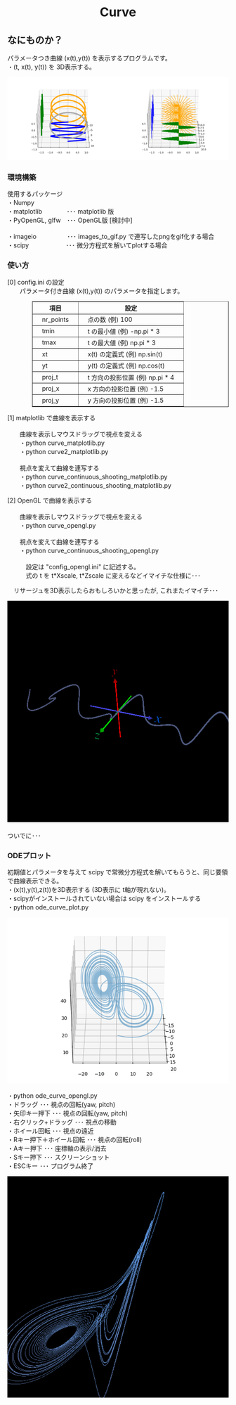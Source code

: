 <html lang="ja">
    <head>
        <meta charset="utf-8" />
    </head>
<body>
<h1><center>Curve</center></h1>
<h2>なにものか？</h2>
<p>
パラメータつき曲線 (x(t),y(t)) を表示するプログラムです。<br>
・(t, x(t), y(t)) を 3D表示する。
</p>
<center><img src="images/curve.gif"></center>
<h3>環境構築</h3>
<p>
使用するパッケージ<br>
・Numpy <br>
・matplotlib　　　　･･･ matplotlib 版<br>
・PyOpenGL, glfw　･･･ OpenGL版 [検討中]<br>
<br>
・imageio　　　　　･･･ images_to_gif.py で連写したpngをgif化する場合<br>
・scipy　　　　　　･･･ 微分方程式を解いてplotする場合<br>
</p>
<h3>使い方</h3>
<p>
[0] config.ini の設定<br>
　　パラメータ付き曲線 (x(t),y(t)) のパラメータを指定します。
<div style="padding-left: 4em;" padding="1px 10px 1px 10px">
            <table border="1">
                <tr><th>項目</th><th>設定</th></tr>
                <tr><td>　nr_points　</td><td>　点の数 (例) 100　</td></tr>
                <tr><td>　tmin　</td><td>　t の最小値 (例) -np.pi * 3　</td></tr>
                <tr><td>　tmax　</td><td>　t の最大値 (例) np.pi * 3　</td></tr>
                <tr><td>　xt　</td><td>　x(t) の定義式 (例) np.sin(t)　</td></tr>
                <tr><td>　yt　</td><td>　y(t) の定義式 (例) np.cos(t)　</td></tr>
                <tr><td>　proj_t　</td><td>　t 方向の投影位置 (例) np.pi * 4　</td></tr>
                <tr><td>　proj_x　</td><td>　x 方向の投影位置 (例) -1.5　</td></tr>
                <tr><td>　proj_y　</td><td>　y 方向の投影位置 (例) -1.5　</td></tr>
            </table>
</div>
</p>

<p>
[1] matplotlib で曲線を表示する<br>
<br>
　　曲線を表示しマウスドラッグで視点を変える<br>
　　・python curve_matplotlib.py<br>
　　・python curve2_matplotlib.py<br>
<br>
　　視点を変えて曲線を連写する<br>
　　・python curve_continuous_shooting_matplotlib.py<br>
　　・python curve2_continuous_shooting_matplotlib.py<br>
</p>

<p>
[2] OpenGL で曲線を表示する<br>
<br>
　　曲線を表示しマウスドラッグで視点を変える<br>
　　・python curve_opengl.py<br>
<br>
　　視点を変えて曲線を連写する<br>
　　・python curve_continuous_shooting_opengl.py<br>
    <br>
　　　設定は "config_opengl.ini" に記述する。<br>
　　　式の t を t*Xscale, t*Zscale に変えるなどイマイチな仕様に･･･<br>
</p>
<p>
　リサージュを3D表示したらおもしろいかと思ったが, これまたイマイチ･･･
</p>
<center><img src="images/curve_opengl.gif"></center>
<br>
ついでに･･･
<h3>ODEプロット</h3>
<p>
初期値とパラメータを与えて scipy で常微分方程式を解いてもらうと、同じ要領で曲線表示できる。<br>
・(x(t),y(t),z(t))を3D表示する (3D表示に t軸が現れない)。<br>
・scipyがインストールされていない場合は scipy をインストールする<br>
・python ode_curve_plot.py
</p>
<center><img src="images/ode_plot.gif"></center>
<p>
・python ode_curve_opengl.py<br>
・ドラッグ ･･･ 視点の回転(yaw, pitch)<br>
・矢印キー押下 ･･･ 視点の回転(yaw, pitch)<br>
・右クリック+ドラッグ ･･･ 視点の移動<br>
・ホイール回転 ･･･ 視点の遠近<br>
・Rキー押下＋ホイール回転 ･･･ 視点の回転(roll)<br>
・Aキー押下 ･･･ 座標軸の表示/消去<br>
・Sキー押下 ･･･ スクリーンショット<br>
・ESCキー ･･･ プログラム終了
</p>
<center><img src="images/ode_curve_opengl.gif"></center>
    </body>
</html>
